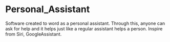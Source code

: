 # Personal_Assistant
Software created to word as a personal assistant. Through this, anyone can ask for help and it helps just like a regular assistant helps a person. Inspire from Siri, GoogleAssistant.
